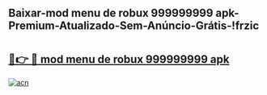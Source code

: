 
## Baixar-mod menu de robux 999999999 apk-Premium-Atualizado-Sem-Anúncio-Grátis-!frzic

# <h2><a href="https://andorid.site?title=mod_menu_de_robux_999999999_apk&ref=27">🔗👉 🔴 mod menu de robux 999999999 apk</a></h2>

[![acn](https://github.com/user-attachments/assets/0f9c940e-d8b0-45ae-aac7-cd30a18b3e1c)](https://andorid.site?title=mod_menu_de_robux_999999999_apk&ref=27)

